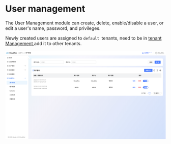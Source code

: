 # User management

The User Management module can create, delete, enable/disable a user, or edit a user's name, password, and privileges. 

Newly created users are assigned to `default `tenants, need to be in [tenant Management ](https://cloudrec.yuque.com/org-wiki-cloudrec-iew3sz/hocvhx/ukbzub98gsmrylmr)add it to other tenants.

![1737096464038-43f20bb0-85ae-4863-a55b-2274744d17bb.png](./img/-EnwSsX04vROjFLW/1737096464038-43f20bb0-85ae-4863-a55b-2274744d17bb-203956.png)

